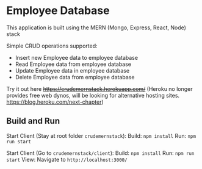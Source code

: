 # Employee Database

This application is built using the MERN (Mongo, Express, React, Node) stack

Simple CRUD operations supported:
<ul>
  <li>Insert new Employee data to employee database</li>
  <li>Read Employee data from employee database</li>
  <li>Update Employee data in employee database</li>
  <li>Delete Employee data from employee database</li>

</ul>

Try it out here ~~https://crudemernstack.herokuapp.com/~~ (Heroku no longer provides free web dynos, will be looking for alternative hosting sites. https://blog.heroku.com/next-chapter)

## Build and Run
Start Client (Stay at root folder `crudemernstack`):
Build: `npm install`
Run: `npm run start`

Start Client (Go to `crudemernstack/client`):
Build: `npm install`
Run: `npm run start`
View: Navigate to `http://localhost:3000/`